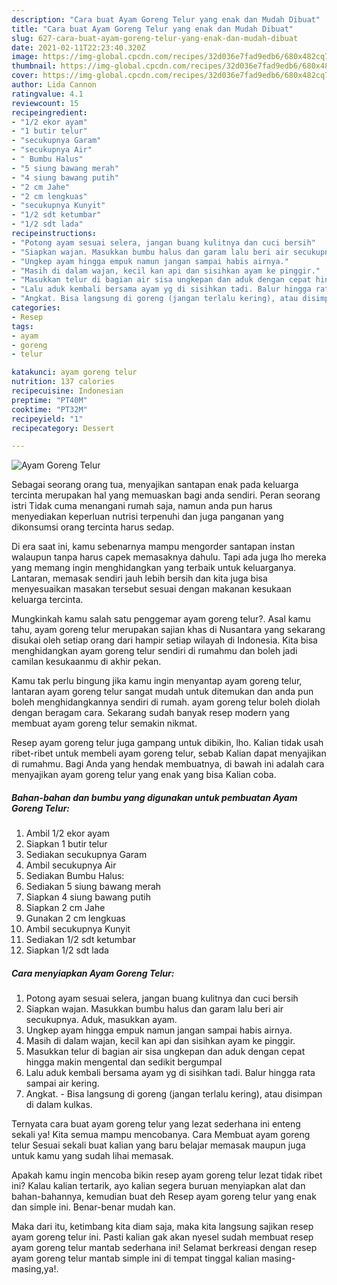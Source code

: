 ```yaml
---
description: "Cara buat Ayam Goreng Telur yang enak dan Mudah Dibuat"
title: "Cara buat Ayam Goreng Telur yang enak dan Mudah Dibuat"
slug: 627-cara-buat-ayam-goreng-telur-yang-enak-dan-mudah-dibuat
date: 2021-02-11T22:23:40.320Z
image: https://img-global.cpcdn.com/recipes/32d036e7fad9edb6/680x482cq70/ayam-goreng-telur-foto-resep-utama.jpg
thumbnail: https://img-global.cpcdn.com/recipes/32d036e7fad9edb6/680x482cq70/ayam-goreng-telur-foto-resep-utama.jpg
cover: https://img-global.cpcdn.com/recipes/32d036e7fad9edb6/680x482cq70/ayam-goreng-telur-foto-resep-utama.jpg
author: Lida Cannon
ratingvalue: 4.1
reviewcount: 15
recipeingredient:
- "1/2 ekor ayam"
- "1 butir telur"
- "secukupnya Garam"
- "secukupnya Air"
- " Bumbu Halus"
- "5 siung bawang merah"
- "4 siung bawang putih"
- "2 cm Jahe"
- "2 cm lengkuas"
- "secukupnya Kunyit"
- "1/2 sdt ketumbar"
- "1/2 sdt lada"
recipeinstructions:
- "Potong ayam sesuai selera, jangan buang kulitnya dan cuci bersih"
- "Siapkan wajan. Masukkan bumbu halus dan garam lalu beri air secukupnya. Aduk, masukkan ayam."
- "Ungkep ayam hingga empuk namun jangan sampai habis airnya."
- "Masih di dalam wajan, kecil kan api dan sisihkan ayam ke pinggir."
- "Masukkan telur di bagian air sisa ungkepan dan aduk dengan cepat hingga makin mengental dan sedikit bergumpal"
- "Lalu aduk kembali bersama ayam yg di sisihkan tadi. Balur hingga rata sampai air kering."
- "Angkat. Bisa langsung di goreng (jangan terlalu kering), atau disimpan di dalam kulkas."
categories:
- Resep
tags:
- ayam
- goreng
- telur

katakunci: ayam goreng telur 
nutrition: 137 calories
recipecuisine: Indonesian
preptime: "PT40M"
cooktime: "PT32M"
recipeyield: "1"
recipecategory: Dessert

---
```



![Ayam Goreng Telur](https://img-global.cpcdn.com/recipes/32d036e7fad9edb6/680x482cq70/ayam-goreng-telur-foto-resep-utama.jpg)

Sebagai seorang orang tua, menyajikan santapan enak pada keluarga tercinta merupakan hal yang memuaskan bagi anda sendiri. Peran seorang istri Tidak cuma menangani rumah saja, namun anda pun harus menyediakan keperluan nutrisi terpenuhi dan juga panganan yang dikonsumsi orang tercinta harus sedap.

Di era  saat ini, kamu sebenarnya mampu mengorder santapan instan walaupun tanpa harus capek memasaknya dahulu. Tapi ada juga lho mereka yang memang ingin menghidangkan yang terbaik untuk keluarganya. Lantaran, memasak sendiri jauh lebih bersih dan kita juga bisa menyesuaikan masakan tersebut sesuai dengan makanan kesukaan keluarga tercinta. 



Mungkinkah kamu salah satu penggemar ayam goreng telur?. Asal kamu tahu, ayam goreng telur merupakan sajian khas di Nusantara yang sekarang disukai oleh setiap orang dari hampir setiap wilayah di Indonesia. Kita bisa menghidangkan ayam goreng telur sendiri di rumahmu dan boleh jadi camilan kesukaanmu di akhir pekan.

Kamu tak perlu bingung jika kamu ingin menyantap ayam goreng telur, lantaran ayam goreng telur sangat mudah untuk ditemukan dan anda pun boleh menghidangkannya sendiri di rumah. ayam goreng telur boleh diolah dengan beragam cara. Sekarang sudah banyak resep modern yang membuat ayam goreng telur semakin nikmat.

Resep ayam goreng telur juga gampang untuk dibikin, lho. Kalian tidak usah ribet-ribet untuk membeli ayam goreng telur, sebab Kalian dapat menyajikan di rumahmu. Bagi Anda yang hendak membuatnya, di bawah ini adalah cara menyajikan ayam goreng telur yang enak yang bisa Kalian coba.

<!--inarticleads1-->

##### Bahan-bahan dan bumbu yang digunakan untuk pembuatan Ayam Goreng Telur:

1. Ambil 1/2 ekor ayam
1. Siapkan 1 butir telur
1. Sediakan secukupnya Garam
1. Ambil secukupnya Air
1. Sediakan  Bumbu Halus:
1. Sediakan 5 siung bawang merah
1. Siapkan 4 siung bawang putih
1. Siapkan 2 cm Jahe
1. Gunakan 2 cm lengkuas
1. Ambil secukupnya Kunyit
1. Sediakan 1/2 sdt ketumbar
1. Siapkan 1/2 sdt lada




<!--inarticleads2-->

##### Cara menyiapkan Ayam Goreng Telur:

1. Potong ayam sesuai selera, jangan buang kulitnya dan cuci bersih
1. Siapkan wajan. Masukkan bumbu halus dan garam lalu beri air secukupnya. Aduk, masukkan ayam.
1. Ungkep ayam hingga empuk namun jangan sampai habis airnya.
1. Masih di dalam wajan, kecil kan api dan sisihkan ayam ke pinggir.
1. Masukkan telur di bagian air sisa ungkepan dan aduk dengan cepat hingga makin mengental dan sedikit bergumpal
1. Lalu aduk kembali bersama ayam yg di sisihkan tadi. Balur hingga rata sampai air kering.
1. Angkat. - Bisa langsung di goreng (jangan terlalu kering), atau disimpan di dalam kulkas.




Ternyata cara buat ayam goreng telur yang lezat sederhana ini enteng sekali ya! Kita semua mampu mencobanya. Cara Membuat ayam goreng telur Sesuai sekali buat kalian yang baru belajar memasak maupun juga untuk kamu yang sudah lihai memasak.

Apakah kamu ingin mencoba bikin resep ayam goreng telur lezat tidak ribet ini? Kalau kalian tertarik, ayo kalian segera buruan menyiapkan alat dan bahan-bahannya, kemudian buat deh Resep ayam goreng telur yang enak dan simple ini. Benar-benar mudah kan. 

Maka dari itu, ketimbang kita diam saja, maka kita langsung sajikan resep ayam goreng telur ini. Pasti kalian gak akan nyesel sudah membuat resep ayam goreng telur mantab sederhana ini! Selamat berkreasi dengan resep ayam goreng telur mantab simple ini di tempat tinggal kalian masing-masing,ya!.

